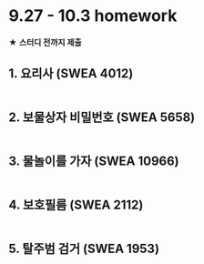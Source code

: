 # 9.27 - 10.3 homework

★ **스터디 전까지 제출**

## 1. 요리사 (SWEA 4012)

```python
```

## 2. 보물상자 비밀번호 (SWEA 5658)

```python
```

## 3. 물놀이를 가자 (SWEA 10966)

```python
```

## 4. 보호필름 (SWEA 2112)

```python
```

## 5. 탈주범 검거 (SWEA 1953)

```python
```





